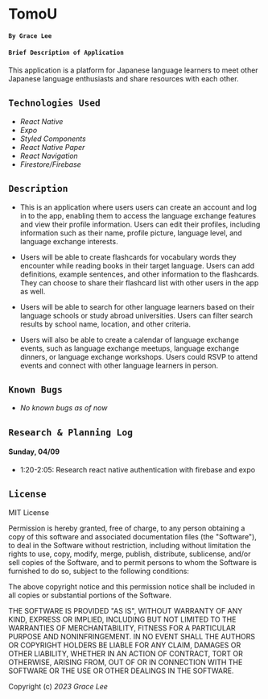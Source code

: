 # TomoU

#### `By Grace Lee`

#### `Brief Description of Application`

This application is a platform for Japanese language learners to meet other Japanese language enthusiasts and share resources with each other.

## `Technologies Used`

- _React Native_
- _Expo_
- _Styled Components_
- _React Native Paper_
- _React Navigation_
- _Firestore/Firebase_

## `Description`

- This is an application where users users can create an account and log in to the app, enabling them to access the language exchange features and view their profile information. Users can edit their profiles, including information such as their name, profile picture, language level, and language exchange interests.

- Users will be able to create flashcards for vocabulary words they encounter while reading books in their target language. Users can add definitions, example sentences, and other information to the flashcards. They can choose to share their flashcard list with other users in the app as well.

- Users will be able to search for other language learners based on their language schools or study abroad universities. Users can filter search results by school name, location, and other criteria.

- Users will also be able to create a calendar of language exchange events, such as language exchange meetups, language exchange dinners, or language exchange workshops. Users could RSVP to attend events and connect with other language learners in person.

## `Known Bugs`

- _No known bugs as of now_

## `Research & Planning Log`

#### Sunday, 04/09

- 1:20-2:05: Research react native authentication with firebase and expo

## `License`

MIT License

Permission is hereby granted, free of charge, to any person obtaining a copy
of this software and associated documentation files (the "Software"), to deal
in the Software without restriction, including without limitation the rights
to use, copy, modify, merge, publish, distribute, sublicense, and/or sell
copies of the Software, and to permit persons to whom the Software is
furnished to do so, subject to the following conditions:

The above copyright notice and this permission notice shall be included in all
copies or substantial portions of the Software.

THE SOFTWARE IS PROVIDED "AS IS", WITHOUT WARRANTY OF ANY KIND, EXPRESS OR
IMPLIED, INCLUDING BUT NOT LIMITED TO THE WARRANTIES OF MERCHANTABILITY,
FITNESS FOR A PARTICULAR PURPOSE AND NONINFRINGEMENT. IN NO EVENT SHALL THE
AUTHORS OR COPYRIGHT HOLDERS BE LIABLE FOR ANY CLAIM, DAMAGES OR OTHER
LIABILITY, WHETHER IN AN ACTION OF CONTRACT, TORT OR OTHERWISE, ARISING FROM,
OUT OF OR IN CONNECTION WITH THE SOFTWARE OR THE USE OR OTHER DEALINGS IN THE
SOFTWARE.

Copyright (c) _2023_ _Grace Lee_
